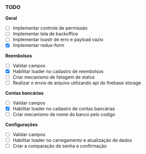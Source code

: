 ### TODO

 **Geral**
 
  - [ ] Implementar controle de permissão
  - [ ] Implementar tela de backoffice
  - [ ] Implementar toastr de erro e payload vazio
  - [x] Implementar redux-form

 **Reembolsos**
 
  - [ ] Validar campos
  - [x] Habilitar loader no cadastro de reembolsos
  - [ ] Criar mecanismo de listagem de status
  - [ ] Realizar o envio de arquivo utilizando api do firebase storage
 
 **Contas bancárias**
 
  - [ ] Validar campos
  - [x] Habilitar loader no cadastro de contas bancárias
  - [ ] Criar mecanismo de nome do banco pelo codigo
 
  **Configurações**
  
  - [ ] Validar campos
  - [ ] Habilitar loader no carregamento e atualização de dados
  - [ ] Criar a comparação de senha e confirmação